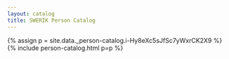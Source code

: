 ```yaml
---
layout: catalog
title: SWERIK Person Catalog
---
```

{% assign p = site.data._person-catalog.i-Hy8eXc5sJfSc7yWxrCK2X9 %}
{% include person-catalog.html p=p %}

